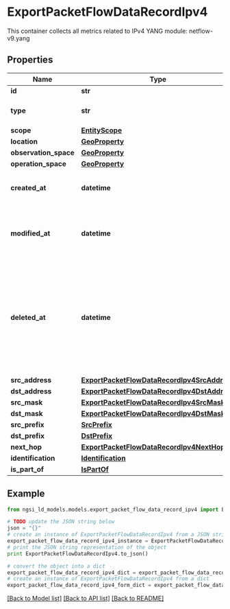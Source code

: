 # ExportPacketFlowDataRecordIpv4

This container collects all metrics related to IPv4  YANG module: netflow-v9.yang 

## Properties

Name | Type | Description | Notes
------------ | ------------- | ------------- | -------------
**id** | **str** | Entity id.  | [optional] 
**type** | **str** | NGSI-LD Entity identifier. It has to be ExportPacketFlowDataRecordIpv4. | [default to 'ExportPacketFlowDataRecordIpv4']
**scope** | [**EntityScope**](EntityScope.md) |  | [optional] 
**location** | [**GeoProperty**](GeoProperty.md) |  | [optional] 
**observation_space** | [**GeoProperty**](GeoProperty.md) |  | [optional] 
**operation_space** | [**GeoProperty**](GeoProperty.md) |  | [optional] 
**created_at** | **datetime** | Is defined as the temporal Property at which the Entity, Property or Relationship was entered into an NGSI-LD system.  | [optional] [readonly] 
**modified_at** | **datetime** | Is defined as the temporal Property at which the Entity, Property or Relationship was last modified in an NGSI-LD system, e.g. in order to correct a previously entered incorrect value.  | [optional] [readonly] 
**deleted_at** | **datetime** | Is defined as the temporal Property at which the Entity, Property or Relationship was deleted from an NGSI-LD system.  Entity deletion timestamp. See clause 4.8 It is only used in notifications reporting deletions and in the Temporal Representation of Entities (clause 4.5.6), Properties (clause 4.5.7), Relationships (clause 4.5.8) and LanguageProperties (clause 5.2.32).  | [optional] [readonly] 
**src_address** | [**ExportPacketFlowDataRecordIpv4SrcAddress**](ExportPacketFlowDataRecordIpv4SrcAddress.md) |  | [optional] 
**dst_address** | [**ExportPacketFlowDataRecordIpv4DstAddress**](ExportPacketFlowDataRecordIpv4DstAddress.md) |  | [optional] 
**src_mask** | [**ExportPacketFlowDataRecordIpv4SrcMask**](ExportPacketFlowDataRecordIpv4SrcMask.md) |  | [optional] 
**dst_mask** | [**ExportPacketFlowDataRecordIpv4DstMask**](ExportPacketFlowDataRecordIpv4DstMask.md) |  | [optional] 
**src_prefix** | [**SrcPrefix**](SrcPrefix.md) |  | [optional] 
**dst_prefix** | [**DstPrefix**](DstPrefix.md) |  | [optional] 
**next_hop** | [**ExportPacketFlowDataRecordIpv4NextHop**](ExportPacketFlowDataRecordIpv4NextHop.md) |  | [optional] 
**identification** | [**Identification**](Identification.md) |  | [optional] 
**is_part_of** | [**IsPartOf**](IsPartOf.md) |  | 

## Example

```python
from ngsi_ld_models.models.export_packet_flow_data_record_ipv4 import ExportPacketFlowDataRecordIpv4

# TODO update the JSON string below
json = "{}"
# create an instance of ExportPacketFlowDataRecordIpv4 from a JSON string
export_packet_flow_data_record_ipv4_instance = ExportPacketFlowDataRecordIpv4.from_json(json)
# print the JSON string representation of the object
print ExportPacketFlowDataRecordIpv4.to_json()

# convert the object into a dict
export_packet_flow_data_record_ipv4_dict = export_packet_flow_data_record_ipv4_instance.to_dict()
# create an instance of ExportPacketFlowDataRecordIpv4 from a dict
export_packet_flow_data_record_ipv4_form_dict = export_packet_flow_data_record_ipv4.from_dict(export_packet_flow_data_record_ipv4_dict)
```
[[Back to Model list]](../README.md#documentation-for-models) [[Back to API list]](../README.md#documentation-for-api-endpoints) [[Back to README]](../README.md)


